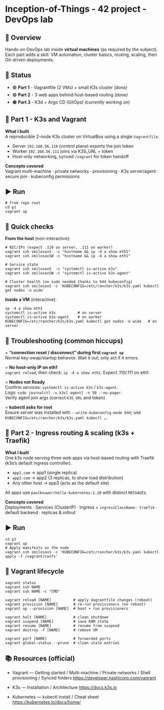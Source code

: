 # Inception-of-Things - 42 project - DevOps lab

## 🧭 Overview
Hands-on DevOps lab inside **virtual machines** (as required by the subject). Each part adds a skill: VM automation, cluster basics, routing, scaling, then Git-driven deployments.

## 🚦 Status
- 🟢 **Part 1** - Vagrantfile (2 VMs) + small K3s cluster *(done)*
- 🟢 **Part 2** - 3 web apps behind host-based routing *(done)* 
- 🟠 **Part 3** - K3d + Argo CD (GitOps) *(currently working on)*

## 🧩 Part 1 - K3s and Vagrant

**What I built** \
A reproducible 2-node K3s cluster on VirtualBox using a single `Vagrantfile`:
- Server `192.168.56.110` (control plane) exports the join token
- Worker `192.168.56.111` joins via K3S_URL + token
- Host-only networking, synced `/vagrant` for token handoff

**Concepts covered** \
Vagrant multi-machine · private networks · provisioning · K3s server/agent · secure join · kubeconfig permissions

## ▶️ Run
```
# from repo root
cd p1
vagrant up
```

## 🔎 Quick checks
**From the host** (non-interactive):
```
# NIC/IPs (expect .110 on server, .111 on worker)
vagrant ssh smilosavS  -c "hostname && ip -4 a show eth1"
vagrant ssh smilosavSW -c "hostname && ip -4 a show eth1"

# Service state
vagrant ssh smilosavS  -c "systemctl is-active k3s"
vagrant ssh smilosavSW -c "systemctl is-active k3s-agent"

# Cluster health (no sudo needed thanks to 644 kubeconfig)
vagrant ssh smilosavS -c 'KUBECONFIG=/etc/rancher/k3s/k3s.yaml kubectl get nodes -o wide'
```
**Inside a VM** (interactive):
```
ip -4 a show eth1
systemctl is-active k3s          # on server
systemctl is-active k3s-agent    # on worker
KUBECONFIG=/etc/rancher/k3s/k3s.yaml kubectl get nodes -o wide   # on server
```

## 🧯 Troubleshooting (common hiccups)
= **“connection reset / disconnect” during first `vagrant up`** \
Normal key-swap/startup behavior. Wait it out; only act if it errors.

= **No host-only IP on eth1** \
`vagrant reload`, then check: `ip -4 a show eth1`. Expect .110/.111 on eth1.

= **Nodes not Ready** \
Confirm services: `systemctl is-active k3s` / `k3s-agent`. \
Logs: `sudo journalctl -u k3s[-agent] -n 50 --no-pager`. \
Verify agent join args (correct `K3S_URL` and token).

= **kubectl asks for root** \
Ensure server was installed with `--write-kubeconfig-mode 644`; use
`KUBECONFIG=/etc/rancher/k3s/k3s.yaml kubectl …`.

## 🧩 Part 2 - Ingress routing & scaling (k3s + Traefik)

**What I built** \
One k3s node serving three web apps via host-based routing with Traefik (k3s’s default ingress controller).
- `app1.com` → app1 (single replica)
- `app2.com` → app2 (3 replicas, to show load distribution)
- Any other host → app3 (acts as the default site)

All apps use `paulbouwer/hello-kubernetes:1.10` with distinct `MESSAGE`s.

**Concepts covered** \
Deployments · Services (ClusterIP) · Ingress + `ingressClassName: traefik` · default backend · replicas & rollout

## ▶️ Run
```
cd p2
vagrant up
# Apply manifests on the node
vagrant ssh smilosavS -c 'KUBECONFIG=/etc/rancher/k3s/k3s.yaml kubectl apply -f /vagrant/confs'

```

## 🔁 Vagrant lifecycle
```
vagrant status
vagrant ssh NAME
vagrant ssh NAME -c "CMD"

vagrant reload [NAME]          # apply Vagrantfile changes (reboot)
vagrant provision [NAME]       # re-run provisioners (no reboot)
vagrant up --provision [NAME]  # boot + run provisioners

vagrant halt [NAME]            # clean shutdown
vagrant suspend [NAME]         # save RAM state
vagrant resume [NAME]          # resume from suspend
vagrant destroy -f [NAME]      # remove VM

vagrant port [NAME]            # forwarded ports
vagrant global-status --prune  # clean stale entries
```

## 📚 Resources (official)
- Vagrant — Getting started / Multi-machine / Private networks / Shell provisioning / Synced folders
https://developer.hashicorp.com/vagrant

- K3s — Installation / Architecture
https://docs.k3s.io

- Kubernetes — kubectl install / Cheat sheet
https://kubernetes.io/docs/home/